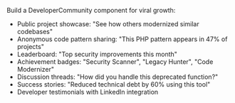 Build a DeveloperCommunity component for viral growth:

- Public project showcase: "See how others modernized similar codebases"
- Anonymous code pattern sharing: "This PHP pattern appears in 47% of projects"
- Leaderboard: "Top security improvements this month"
- Achievement badges: "Security Scanner", "Legacy Hunter", "Code Modernizer"
- Discussion threads: "How did you handle this deprecated function?"
- Success stories: "Reduced technical debt by 60% using this tool"
- Developer testimonials with LinkedIn integration
